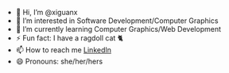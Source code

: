 - 👋 Hi, I’m @xiguanx
- 👀 I’m interested in Software Development/Computer Graphics
- 🌱 I’m currently learning Computer Graphics/Web Development
- ⚡ Fun fact: I have a ragdoll cat 🐈
- 📫 How to reach me [LinkedIn](https://www.linkedin.com/in/xi-guan-047394a7/)
- 😄 Pronouns: she/her/hers

<!---
xiguanx/xiguanx is a ✨ special ✨ repository because its `README.md` (this file) appears on your GitHub profile.
You can click the Preview link to take a look at your changes.
--->
